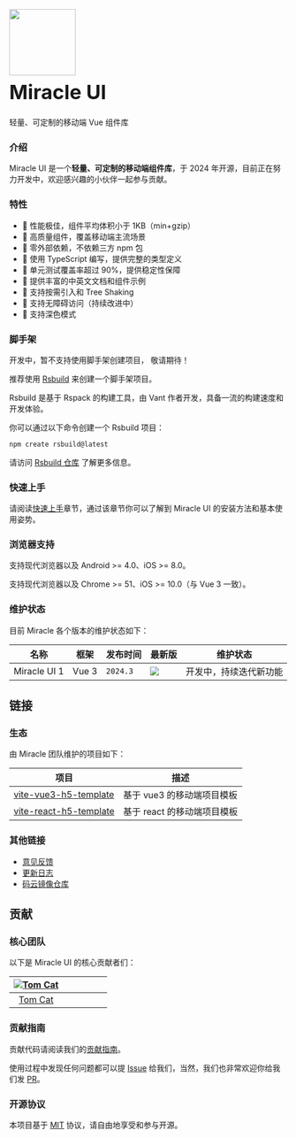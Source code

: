 <div class="mi-doc-card">
  <div class="mi-doc-intro">
    <img class="mi-doc-intro__logo" style="width: 120px; height: 120px;" src="https://cdn.jsdelivr.net/gh/wuxingxi888/CDN_IMG_BED/logo.png">
    <h2 style="margin: 0; font-size: 36px; line-height: 60px;">Miracle UI</h2>
    <p>轻量、可定制的移动端 Vue 组件库</p>
  </div>
</div>

### 介绍

Miracle UI 是一个**轻量、可定制的移动端组件库**，于 2024 年开源，目前正在努力开发中，欢迎感兴趣的小伙伴一起参与贡献。

### 特性

- 🚀 性能极佳，组件平均体积小于 1KB（min+gzip）
- 🚀 高质量组件，覆盖移动端主流场景
- 🚀 零外部依赖，不依赖三方 npm 包
- 💪 使用 TypeScript 编写，提供完整的类型定义
- 💪 单元测试覆盖率超过 90%，提供稳定性保障
- 📖 提供丰富的中英文文档和组件示例
- 🍭 支持按需引入和 Tree Shaking
- 🍭 支持无障碍访问（持续改进中）
- 🍭 支持深色模式

### 脚手架

开发中，暂不支持使用脚手架创建项目， 敬请期待！

推荐使用 [Rsbuild](https://github.com/web-infra-dev/rsbuild) 来创建一个脚手架项目。

Rsbuild 是基于 Rspack 的构建工具，由 Vant 作者开发，具备一流的构建速度和开发体验。

你可以通过以下命令创建一个 Rsbuild 项目：

```bash
npm create rsbuild@latest
```

请访问 [Rsbuild 仓库](https://github.com/web-infra-dev/rsbuild) 了解更多信息。

### 快速上手

请阅读[快速上手](#/zh-CN/quickstart)章节，通过该章节你可以了解到 Miracle UI 的安装方法和基本使用姿势。

### 浏览器支持

支持现代浏览器以及 Android >= 4.0、iOS >= 8.0。

支持现代浏览器以及 Chrome >= 51、iOS >= 10.0（与 Vue 3 一致）。

### 维护状态

目前 Miracle 各个版本的维护状态如下：

| 名称 | 框架 | 发布时间 | 最新版 | 维护状态 |
| --- | --- | --- | --- | --- |
| Miracle UI 1 | Vue 3 | `2024.3` | ![](https://img.shields.io/npm/v/vant/latest?style=flat-square) | 开发中，持续迭代新功能 |

## 链接

### 生态

由 Miracle 团队维护的项目如下：

| 项目 | 描述 |
| --- | --- |
| [vite-vue3-h5-template](https://github.com/wuxingxi888/vite-vue3-h5-template) | 基于 vue3 的移动端项目模板 |
| [vite-react-h5-template](https://github.com/wuxingxi888/vite-react-h5-template) | 基于 react 的移动端项目模板 |

### 其他链接

- [意见反馈](https://github.com/wuxingxi888/miracle/issues)
- [更新日志](#/zh-CN/changelog)
- [码云镜像仓库](https://gitee.com/tianqijizhang/miracle.git)

## 贡献

### 核心团队

以下是 Miracle UI 的核心贡献者们：

| [![Tom Cat](https://avatars.githubusercontent.com/u/29647314?v=4)](https://github.com/wuxingxi888/) |  |  |  |  |  |
| :-: | :-: | :-: | :-: | :-: | :-: |
| [Tom Cat](https://github.com/wuxingxi888/) |  |  |  |  |  |

### 贡献指南

贡献代码请阅读我们的[贡献指南](#/zh-CN/contribution)。

使用过程中发现任何问题都可以提 [Issue](https://github.com/wuxingxi888/miracle/issues) 给我们，当然，我们也非常欢迎你给我们发 [PR](https://github.com/wuxingxi888/miracle/pulls)。

### 开源协议

本项目基于 [MIT](https://zh.wikipedia.org/wiki/MIT%E8%A8%B1%E5%8F%AF%E8%AD%89) 协议，请自由地享受和参与开源。
